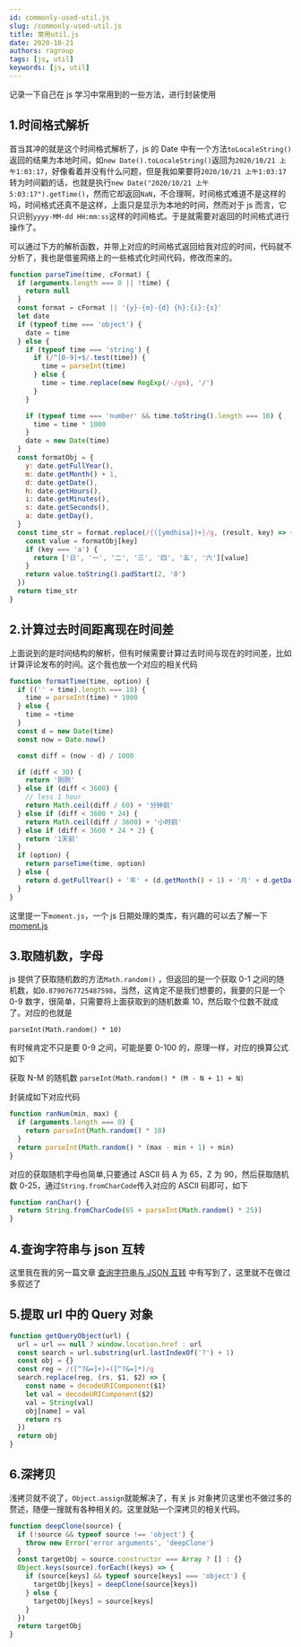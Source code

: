 ```yaml
---
id: commonly-used-util.js
slug: /commonly-used-util.js
title: 常用util.js
date: 2020-10-21
authors: ragroup
tags: [js, util]
keywords: [js, util]
---
```


记录一下自己在 js 学习中常用到的一些方法，进行封装使用

<!-- truncate -->

## 1.时间格式解析

首当其冲的就是这个时间格式解析了，js 的 Date 中有一个方法`toLocaleString()` 返回的结果为本地时间，如`new Date().toLocaleString()`返回为`2020/10/21 上午1:03:17`，好像看着并没有什么问题，但是我如果要将`2020/10/21 上午1:03:17`转为时间戳的话，也就是执行`new Date("2020/10/21 上午5:03:17").getTime()`，然而它却返回`NaN`，不合理啊，时间格式难道不是这样的吗，时间格式还真不是这样，上面只是显示为本地的时间，然而对于 js 而言，它只识别`yyyy-MM-dd HH:mm:ss`这样的时间格式。于是就需要对返回的时间格式进行操作了。

可以通过下方的解析函数，并带上对应的时间格式返回给我对应的时间，代码就不分析了，我也是借鉴网络上的一些格式化时间代码，修改而来的。

```js
function parseTime(time, cFormat) {
  if (arguments.length === 0 || !time) {
    return null
  }
  const format = cFormat || '{y}-{m}-{d} {h}:{i}:{s}'
  let date
  if (typeof time === 'object') {
    date = time
  } else {
    if (typeof time === 'string') {
      if (/^[0-9]+$/.test(time)) {
        time = parseInt(time)
      } else {
        time = time.replace(new RegExp(/-/gm), '/')
      }
    }

    if (typeof time === 'number' && time.toString().length === 10) {
      time = time * 1000
    }
    date = new Date(time)
  }
  const formatObj = {
    y: date.getFullYear(),
    m: date.getMonth() + 1,
    d: date.getDate(),
    h: date.getHours(),
    i: date.getMinutes(),
    s: date.getSeconds(),
    a: date.getDay(),
  }
  const time_str = format.replace(/{([ymdhisa])+}/g, (result, key) => {
    const value = formatObj[key]
    if (key === 'a') {
      return ['日', '一', '二', '三', '四', '五', '六'][value]
    }
    return value.toString().padStart(2, '0')
  })
  return time_str
}
```

## 2.计算过去时间距离现在时间差

上面说到的是时间结构的解析，但有时候需要计算过去时间与现在的时间差，比如计算评论发布的时间。这个我也放一个对应的相关代码

```js
function formatTime(time, option) {
  if (('' + time).length === 10) {
    time = parseInt(time) * 1000
  } else {
    time = +time
  }
  const d = new Date(time)
  const now = Date.now()

  const diff = (now - d) / 1000

  if (diff < 30) {
    return '刚刚'
  } else if (diff < 3600) {
    // less 1 hour
    return Math.ceil(diff / 60) + '分钟前'
  } else if (diff < 3600 * 24) {
    return Math.ceil(diff / 3600) + '小时前'
  } else if (diff < 3600 * 24 * 2) {
    return '1天前'
  }
  if (option) {
    return parseTime(time, option)
  } else {
    return d.getFullYear() + '年' + (d.getMonth() + 1) + '月' + d.getDate() + '日' + d.getHours() + '时' + d.getMinutes() + '分'
  }
}
```

这里提一下`moment.js`，一个 js 日期处理的类库，有兴趣的可以去了解一下 [moment.js](http://momentjs.cn/)

## 3.取随机数，字母

js 提供了获取随机数的方法`Math.random()` ，但返回的是一个获取 0-1 之间的随机数，如`0.8790767725487598`，当然，这肯定不是我们想要的，我要的只是一个 0-9 数字，很简单，只需要将上面获取到的随机数乘 10，然后取个位数不就成了。对应的也就是

`parseInt(Math.random() * 10)`

有时候肯定不只是要 0-9 之间，可能是要 0-100 的，原理一样，对应的换算公式如下

获取 N-M 的随机数 `parseInt(Math.random() * (M - N + 1) + N)`

封装成如下对应代码

```js
function ranNum(min, max) {
  if (arguments.length === 0) {
    return parseInt(Math.random() * 10)
  }
  return parseInt(Math.random() * (max - min + 1) + min)
}
```

对应的获取随机字母也简单,只要通过 ASCII 码 A 为 65，Z 为 90，然后获取随机数 0-25，通过`String.fromCharCode`传入对应的 ASCII 码即可，如下

```js
function ranChar() {
  return String.fromCharCode(65 + parseInt(Math.random() * 25))
}
```

## 4.查询字符串与 json 互转

这里我在我的另一篇文章 [查询字符串与 JSON 互转](./查询字符串与JSON互转.md) 中有写到了，这里就不在做过多叙述了

## 5.提取 url 中的 Query 对象

```js
function getQueryObject(url) {
  url = url == null ? window.location.href : url
  const search = url.substring(url.lastIndexOf('?') + 1)
  const obj = {}
  const reg = /([^?&=]+)=([^?&=]*)/g
  search.replace(reg, (rs, $1, $2) => {
    const name = decodeURIComponent($1)
    let val = decodeURIComponent($2)
    val = String(val)
    obj[name] = val
    return rs
  })
  return obj
}
```

## 6.深拷贝

浅拷贝就不说了，`Object.assign`就能解决了，有关 js 对象拷贝这里也不做过多的赘述，随便一搜就有各种相关的。这里就贴一个深拷贝的相关代码。

```js
function deepClone(source) {
  if (!source && typeof source !== 'object') {
    throw new Error('error arguments', 'deepClone')
  }
  const targetObj = source.constructor === Array ? [] : {}
  Object.keys(source).forEach((keys) => {
    if (source[keys] && typeof source[keys] === 'object') {
      targetObj[keys] = deepClone(source[keys])
    } else {
      targetObj[keys] = source[keys]
    }
  })
  return targetObj
}
```
